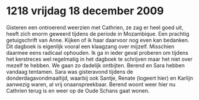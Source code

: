 # 1218 vrijdag 18 december 2009
Gisteren een ontroerend weerzien met Cathrien, ze zag er heel goed uit, heeft zich enorm geweerd tijdens de periode in Mozambique. Een prachtig getuigschrift van Anne. Kijken of ik haar daarvoor nog even kan bedanken. Dit dagboek is eigenlijk vooral een klaagzang over mijzelf. Misschien daarmee eens radicaal ophouden. Ik ga in ieder geval proberen om tijdens het kerstreces wel regelmatig in het dagboek te schrijven maar het niet over mezelf te hebben. We gaan zo dadelijk ontbijten. Berend en Sara hebben vandaag tentamen. Sara was gisteravond tijdens de donderdagavondmaaltijd, waarbij ook Santje, Renate (logeert hier) en Karlijn aanwezig waren, al vrij onaanspreekbaar. Berend woont weer hier nu Cathrien terug is en weer op de Oude Schans gaat wonen.